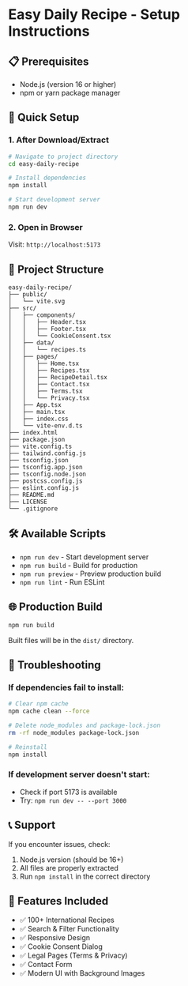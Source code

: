 # Easy Daily Recipe - Setup Instructions

## 📋 Prerequisites
- Node.js (version 16 or higher)
- npm or yarn package manager

## 🚀 Quick Setup

### 1. After Download/Extract
```bash
# Navigate to project directory
cd easy-daily-recipe

# Install dependencies
npm install

# Start development server
npm run dev
```

### 2. Open in Browser
Visit: `http://localhost:5173`

## 📁 Project Structure
```
easy-daily-recipe/
├── public/
│   └── vite.svg
├── src/
│   ├── components/
│   │   ├── Header.tsx
│   │   ├── Footer.tsx
│   │   └── CookieConsent.tsx
│   ├── data/
│   │   └── recipes.ts
│   ├── pages/
│   │   ├── Home.tsx
│   │   ├── Recipes.tsx
│   │   ├── RecipeDetail.tsx
│   │   ├── Contact.tsx
│   │   ├── Terms.tsx
│   │   └── Privacy.tsx
│   ├── App.tsx
│   ├── main.tsx
│   ├── index.css
│   └── vite-env.d.ts
├── index.html
├── package.json
├── vite.config.ts
├── tailwind.config.js
├── tsconfig.json
├── tsconfig.app.json
├── tsconfig.node.json
├── postcss.config.js
├── eslint.config.js
├── README.md
├── LICENSE
└── .gitignore
```

## 🛠️ Available Scripts
- `npm run dev` - Start development server
- `npm run build` - Build for production
- `npm run preview` - Preview production build
- `npm run lint` - Run ESLint

## 🌐 Production Build
```bash
npm run build
```
Built files will be in the `dist/` directory.

## 🔧 Troubleshooting

### If dependencies fail to install:
```bash
# Clear npm cache
npm cache clean --force

# Delete node_modules and package-lock.json
rm -rf node_modules package-lock.json

# Reinstall
npm install
```

### If development server doesn't start:
- Check if port 5173 is available
- Try: `npm run dev -- --port 3000`

## 📞 Support
If you encounter issues, check:
1. Node.js version (should be 16+)
2. All files are properly extracted
3. Run `npm install` in the correct directory

## 🎯 Features Included
- ✅ 100+ International Recipes
- ✅ Search & Filter Functionality
- ✅ Responsive Design
- ✅ Cookie Consent Dialog
- ✅ Legal Pages (Terms & Privacy)
- ✅ Contact Form
- ✅ Modern UI with Background Images